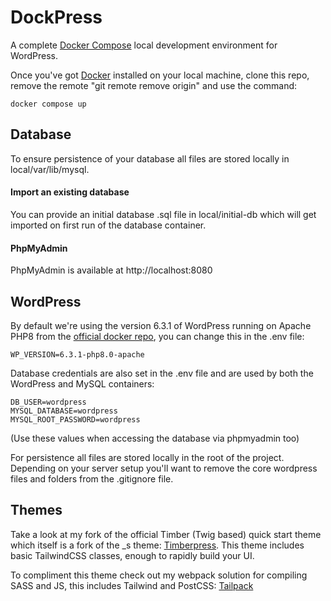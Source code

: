 # DockPress

A complete [Docker Compose](https://docs.docker.com/compose/) local development environment for WordPress.

Once you've got [Docker](https://www.docker.com/get-started) installed on your local machine, clone this repo, remove the remote "git remote remove origin" and use the command:

```
docker compose up
```

## Database

To ensure persistence of your database all files are stored locally in local/var/lib/mysql.

#### Import an existing database

You can provide an initial database .sql file in local/initial-db which will get imported on first run of the database container.

#### PhpMyAdmin

PhpMyAdmin is available at http://localhost:8080

## WordPress

By default we're using the version 6.3.1 of WordPress running on Apache PHP8 from the [official docker repo](https://hub.docker.com/_/wordpress), you can change this in the .env file:

```
WP_VERSION=6.3.1-php8.0-apache
```

Database credentials are also set in the .env file and are used by both the WordPress and MySQL containers:

```
DB_USER=wordpress
MYSQL_DATABASE=wordpress
MYSQL_ROOT_PASSWORD=wordpress
```
(Use these values when accessing the database via phpmyadmin too)

For persistence all files are stored locally in the root of the project. Depending on your server setup you'll want to remove the core wordpress files and folders from the .gitignore file.

## Themes

Take a look at my fork of the official Timber (Twig based) quick start theme which itself is a fork of the _s theme: [Timberpress](https://github.com/ufmedia/timberpress). This theme includes basic TailwindCSS classes, enough to rapidly build your UI.

To compliment this theme check out my webpack solution for compiling SASS and JS, this includes Tailwind and PostCSS: [Tailpack](https://github.com/ufmedia/tailpack)




